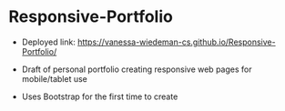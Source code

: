 # Responsive-Portfolio

- Deployed link: https://vanessa-wiedeman-cs.github.io/Responsive-Portfolio/

- Draft of personal portfolio creating responsive web pages for mobile/tablet use

- Uses Bootstrap for the first time to create 
